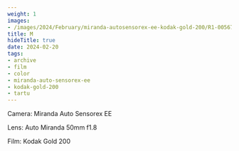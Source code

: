 ```yaml
---
weight: 1
images:
- /images/2024/February/miranda-autosensorex-ee-kodak-gold-200/R1-00567-002A.JPG
title: M
hideTitle: true
date: 2024-02-20
tags:
- archive
- film
- color
- miranda-auto-sensorex-ee
- kodak-gold-200
- tartu
---
```


Camera: Miranda Auto Sensorex EE

Lens: Auto Miranda 50mm f1.8

Film: Kodak Gold 200